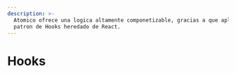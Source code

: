 ```yaml
---
description: >-
  Atomico ofrece una logica altamente componetizable, gracias a que aplica el
  patron de Hooks heredado de React.
---
```


# Hooks

